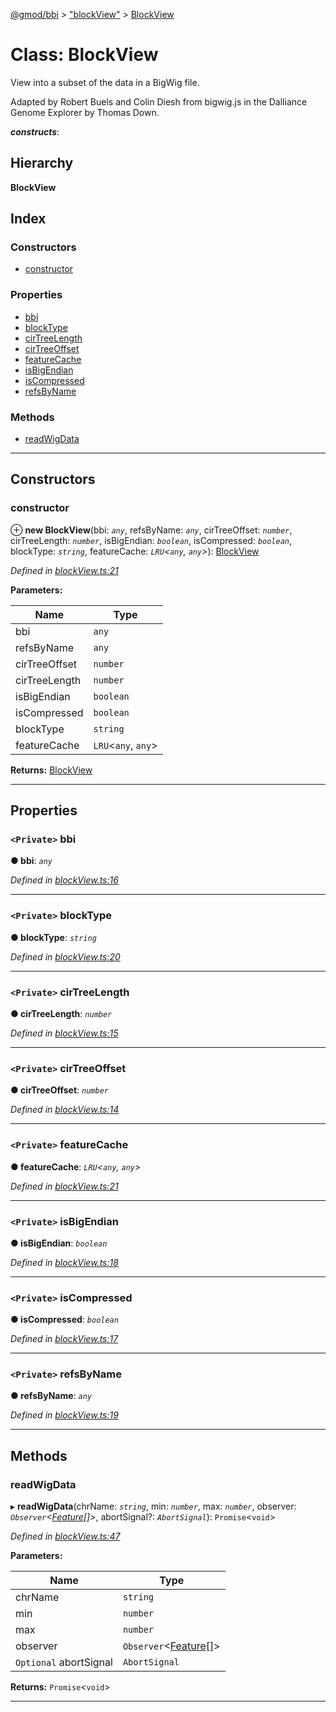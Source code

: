 [@gmod/bbi](../README.md) > ["blockView"](../modules/_blockview_.md) > [BlockView](../classes/_blockview_.blockview.md)

# Class: BlockView

View into a subset of the data in a BigWig file.

Adapted by Robert Buels and Colin Diesh from bigwig.js in the Dalliance Genome Explorer by Thomas Down.

*__constructs__*: 

## Hierarchy

**BlockView**

## Index

### Constructors

* [constructor](_blockview_.blockview.md#constructor)

### Properties

* [bbi](_blockview_.blockview.md#bbi)
* [blockType](_blockview_.blockview.md#blocktype)
* [cirTreeLength](_blockview_.blockview.md#cirtreelength)
* [cirTreeOffset](_blockview_.blockview.md#cirtreeoffset)
* [featureCache](_blockview_.blockview.md#featurecache)
* [isBigEndian](_blockview_.blockview.md#isbigendian)
* [isCompressed](_blockview_.blockview.md#iscompressed)
* [refsByName](_blockview_.blockview.md#refsbyname)

### Methods

* [readWigData](_blockview_.blockview.md#readwigdata)

---

## Constructors

<a id="constructor"></a>

###  constructor

⊕ **new BlockView**(bbi: *`any`*, refsByName: *`any`*, cirTreeOffset: *`number`*, cirTreeLength: *`number`*, isBigEndian: *`boolean`*, isCompressed: *`boolean`*, blockType: *`string`*, featureCache: *`LRU`<`any`, `any`>*): [BlockView](_blockview_.blockview.md)

*Defined in [blockView.ts:21](https://github.com/gmod/bbi-js/blob/27f8971/src/blockView.ts#L21)*

**Parameters:**

| Name | Type |
| ------ | ------ |
| bbi | `any` |
| refsByName | `any` |
| cirTreeOffset | `number` |
| cirTreeLength | `number` |
| isBigEndian | `boolean` |
| isCompressed | `boolean` |
| blockType | `string` |
| featureCache | `LRU`<`any`, `any`> |

**Returns:** [BlockView](_blockview_.blockview.md)

___

## Properties

<a id="bbi"></a>

### `<Private>` bbi

**● bbi**: *`any`*

*Defined in [blockView.ts:16](https://github.com/gmod/bbi-js/blob/27f8971/src/blockView.ts#L16)*

___
<a id="blocktype"></a>

### `<Private>` blockType

**● blockType**: *`string`*

*Defined in [blockView.ts:20](https://github.com/gmod/bbi-js/blob/27f8971/src/blockView.ts#L20)*

___
<a id="cirtreelength"></a>

### `<Private>` cirTreeLength

**● cirTreeLength**: *`number`*

*Defined in [blockView.ts:15](https://github.com/gmod/bbi-js/blob/27f8971/src/blockView.ts#L15)*

___
<a id="cirtreeoffset"></a>

### `<Private>` cirTreeOffset

**● cirTreeOffset**: *`number`*

*Defined in [blockView.ts:14](https://github.com/gmod/bbi-js/blob/27f8971/src/blockView.ts#L14)*

___
<a id="featurecache"></a>

### `<Private>` featureCache

**● featureCache**: *`LRU`<`any`, `any`>*

*Defined in [blockView.ts:21](https://github.com/gmod/bbi-js/blob/27f8971/src/blockView.ts#L21)*

___
<a id="isbigendian"></a>

### `<Private>` isBigEndian

**● isBigEndian**: *`boolean`*

*Defined in [blockView.ts:18](https://github.com/gmod/bbi-js/blob/27f8971/src/blockView.ts#L18)*

___
<a id="iscompressed"></a>

### `<Private>` isCompressed

**● isCompressed**: *`boolean`*

*Defined in [blockView.ts:17](https://github.com/gmod/bbi-js/blob/27f8971/src/blockView.ts#L17)*

___
<a id="refsbyname"></a>

### `<Private>` refsByName

**● refsByName**: *`any`*

*Defined in [blockView.ts:19](https://github.com/gmod/bbi-js/blob/27f8971/src/blockView.ts#L19)*

___

## Methods

<a id="readwigdata"></a>

###  readWigData

▸ **readWigData**(chrName: *`string`*, min: *`number`*, max: *`number`*, observer: *`Observer`<[Feature](../interfaces/_feature_.feature.md)[]>*, abortSignal?: *`AbortSignal`*): `Promise`<`void`>

*Defined in [blockView.ts:47](https://github.com/gmod/bbi-js/blob/27f8971/src/blockView.ts#L47)*

**Parameters:**

| Name | Type |
| ------ | ------ |
| chrName | `string` |
| min | `number` |
| max | `number` |
| observer | `Observer`<[Feature](../interfaces/_feature_.feature.md)[]> |
| `Optional` abortSignal | `AbortSignal` |

**Returns:** `Promise`<`void`>

___

